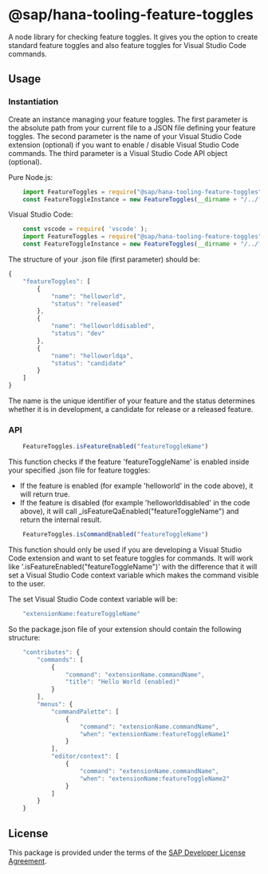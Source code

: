 # @sap/hana-tooling-feature-toggles
A node library for checking feature toggles. It gives you the option to create standard feature toggles and also feature toggles for Visual Studio Code commands.

## Usage

### Instantiation

Create an instance managing your feature toggles. The first parameter is the absolute path from your current file to a JSON file defining your feature toggles. The second parameter is the name of your Visual Studio Code extension (optional) if you want to enable / disable Visual Studio Code commands. The third parameter is a Visual Studio Code API object (optional). 

Pure Node.js:

```javascript
    import FeatureToggles = require("@sap/hana-tooling-feature-toggles");
    const FeatureToggleInstance = new FeatureToggles(__dirname + "/../features.json");
```

Visual Studio Code:

```javascript
    const vscode = require( 'vscode' );
    import FeatureToggles = require("@sap/hana-tooling-feature-toggles");
    const FeatureToggleInstance = new FeatureToggles(__dirname + "/../features.json", "featuretoggletest", vscode);
```

The structure of your .json file (first parameter) should be:

```javascript
{
    "featureToggles": [
        {
            "name": "helloworld",
            "status": "released"
        },
        {
            "name": "helloworlddisabled",
            "status": "dev"
        },
        {
            "name": "helloworldqa",
            "status": "candidate"
        }
    ]
}
```

The name is the unique identifier of your feature and the status determines whether it is in development, a candidate for release or a released feature.

### API

```javascript
    FeatureToggles.isFeatureEnabled("featureToggleName")
```

This function checks if the feature 'featureToggleName' is enabled inside your specified .json file for feature toggles:
- If the feature is enabled (for example 'helloworld' in the code above), it will return true.
- If the feature is disabled (for example 'helloworlddisabled' in the code above), it will call _isFeatureQaEnabled("featureToggleName") and return the internal result.

```javascript
    FeatureToggles.isCommandEnabled("featureToggleName")
```

This function should only be used if you are developing a Visual Studio Code extension and want to set feature toggles for commands. It will work like '.isFeatureEnabled("featureToggleName")' with the difference that it will set a Visual Studio Code context variable which makes the command visible to the user.

The set Visual Studio Code context variable will be:
```javascript
    "extensionName:featureToggleName"
```

So the package.json file of your extension should contain the following structure:

```javascript
	"contributes": {
		"commands": [
			{
				"command": "extensionName.commandName",
				"title": "Hello World (enabled)"
			}
		],
		"menus": {
			"commandPalette": [
				{
					"command": "extensionName.commandName",
					"when": "extensionName:featureToggleName1"
                }
            ],
            "editor/context": [
                {
					"command": "extensionName.commandName",
					"when": "extensionName:featureToggleName2"
				}
            ]
        }
    }
```

## License
This package is provided under the terms of the [SAP Developer License Agreement](https://tools.hana.ondemand.com/developer-license-3_1.txt).